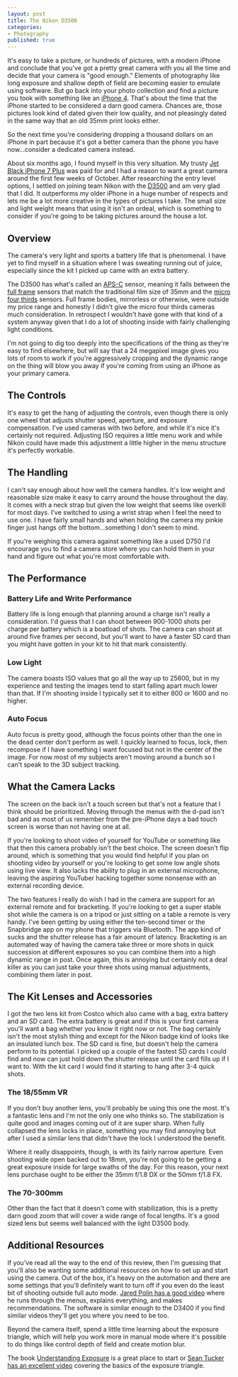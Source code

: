 ```yaml
---
layout: post
title: The Nikon D3500
categories:
- Photography
published: true
---
```


It's easy to take a picture, or hundreds of pictures, with a modern iPhone and conclude that you've got a pretty great camera with you all the time and decide that your camera is "good enough." Elements of photography like long exposure and shallow depth of field are becoming easier to emulate using software. But go back into your photo collection and find a picture you took with something like an [iPhone 4][Iphone4]. That's about the time that the iPhone started to be considered a darn good camera. Chances are, those pictures look kind of dated given their low quality, and not pleasingly dated in the same way that an old 35mm print looks either. 

So the next time you're considering dropping a thousand dollars on an iPhone in part because it's got a better camera than the phone you have now...consider a dedicated camera instead. 

About six months ago, I found myself in this very situation. My trusty [Jet Black iPhone 7 Plus][JetBlackIphone7Plus] was paid for and I had a reason to want a great camera around the first few weeks of October. After researching the entry level options, I settled on joining team Nikon with the [D3500][] and am very glad that I did. It outperforms my older iPhone in a huge number of respects and lets me be a lot more creative in the types of pictures I take. The small size and light weight means that using it isn't an ordeal, which is something to consider if you're going to be taking pictures around the house a lot. 

## Overview

The camera's very light and sports a battery life that is phenomenal. I have yet to find myself in a situation where I was sweating running out of juice, especially since the kit I picked up came with an extra battery. 

The D3500 has what's called an [APS-C][] sensor, meaning it falls between the [full frame][FullFrame] sensors that match the traditional film size of 35mm and the [micro four thirds][MicroFourThirds] sensors. Full frame bodies, mirrorless or otherwise, were outside my price range and honestly I didn't give the micro four thirds cameras much consideration. In retrospect I wouldn't have gone with that kind of a system anyway given that I do a lot of shooting inside with fairly challenging light conditions. 

I'm not going to dig too deeply into the specifications of the thing as they're easy to find elsewhere, but will say that a 24 megapixel image gives you lots of room to work if you're aggressively cropping and the dynamic range on the thing will blow you away if you're coming from using an iPhone as your primary camera. 

## The Controls 

It's easy to get the hang of adjusting the controls, even though there is only one wheel that adjusts shutter speed, aperture, and exposure compensation. I've used cameras with two before, and while it's nice it's certainly not required. Adjusting ISO requires a little menu work and while Nikon could have made this adjustment a little higher in the menu structure it's perfectly workable. 

## The Handling

I can't say enough about how well the camera handles. It's low weight and reasonable size make it easy to carry around the house throughout the day. It comes with a neck strap but given the low weight that seems like overkill for most days. I've switched to using a wrist strap when I feel the need to use one. I have fairly small hands and when holding the camera my pinkie finger just hangs off the bottom...something I don't seem to mind. 

If you're weighing this camera against something like a used D750 I'd encourage you to find a camera store where you can hold them in your hand and figure out what you're most comfortable with. 

## The Performance

### Battery Life and Write Performance

Battery life is long enough that planning around a charge isn't really a consideration. I'd guess that I can shoot between 900-1000 shots per charge per battery which is a boatload of shots. The camera can shoot at around five frames per second, but you'll want to have a faster SD card than you might have gotten in your kit to hit that mark consistently. 

### Low Light 

The camera boasts ISO values that go all the way up to 25600, but in my experience and testing the images tend to start falling apart much lower than that. If I'm shooting inside I typically set it to either 800 or 1600 and no higher.

### Auto Focus

Auto focus is pretty good, although the focus points other than the one in the dead center don't perform as well. I quickly learned to focus, lock, then recompose if I have something I want focused but not in the center of the image. For now most of my subjects aren't moving around a bunch so I can't speak to the 3D subject tracking. 

## What the Camera Lacks

The screen on the back isn't a touch screen but that's not a feature that I think should be prioritized. Moving through the menus with the d-pad isn't bad and as most of us remember from the pre-iPhone days a bad touch screen is worse than not having one at all. 

If you're looking to shoot video of yourself for YouTube or something like that then this camera probably isn't the best choice. The screen doesn't flip around, which is something that you would find helpful if you plan on shooting video by yourself or you're looking to get some low angle shots using live view. It also lacks the ability to plug in an external microphone, leaving the aspiring YouTuber hacking together some nonsense with an external recording device. 

The two features I really do wish I had in the camera are support for an external remote and for bracketing. If you're looking to get a super stable shot while the camera is on a tripod or just sitting on a table a remote is very handy. I've been getting by using either the ten-second timer or the Snapbridge app on my phone that triggers via Bluetooth. The app kind of sucks and the shutter release has a fair amount of latency. Bracketing is an automated way of having the camera take three or more shots in quick succession at different exposures so you can combine them into a high dynamic range in post. Once again, this is annoying but certainly not a deal killer as you can just take your three shots using manual adjustments, combining them later in post. 

## The Kit Lenses and Accessories

I got the two lens kit from Costco which also came with a bag, extra battery and an SD card. The extra battery is great and if this is your first camera you'll want a bag whether you know it right now or not. The bag certainly isn't the most stylish thing and except for the Nikon badge kind of looks like an insulated lunch box. The SD card is fine, but doesn't help the camera perform to its potential. I picked up a couple of the fastest SD cards I could find and now can just hold down the shutter release until the card fills up if I want to. With the kit card I would find it starting to hang after 3-4 quick shots. 

### The 18/55mm VR

If you don't buy another lens, you'll probably be using this one the most. It's a fantastic lens and I'm not the only one who thinks so. The stabilization is quite good and images coming out of it are super sharp. When fully collapsed the lens locks in place, something you may find annoying but after I used a similar lens that didn't have the lock I understood the benefit. 

Where it really disappoints, though, is with its fairly narrow aperture. Even shooting wide open backed out to 18mm, you're not going to be getting a great exposure inside for large swaths of the day. For this reason, your next lens purchase ought to be either the 35mm f/1.8 DX or the 50mm f/1.8 FX. 

### The 70-300mm

Other than the fact that it doesn't come with stabilization, this is a pretty darn good zoom that will cover a wide range of focal lengths. It's a good sized lens but seems well balanced with the light D3500 body. 

## Additional Resources

If you've read all the way to the end of this review, then I'm guessing that you'll also be wanting some additional resources on how to set up and start using the camera. Out of the box, it's heavy on the automation and there are some settings that you'll definitely want to turn off if you even do the least bit of shooting outside full auto mode. [Jared Polin has a good video][froknowsphoto] where he runs through the menus, explains everything, and makes recommendations. The software is similar enough to the D3400 if you find similar videos they'll get you where you need to be too. 

Beyond the camera itself, spend a little time learning about the exposure triangle, which will help you work more in manual mode where it's possible to do things like control depth of field and create motion blur. 

The book [Understanding Exposure][amazon] is a great place to start or [Sean Tucker has an excellent video][youtube] covering the basics of the exposure triangle.






[Iphone4]: https://www.flickr.com/cameras/apple/iphone_4/
[JetBlackIphone7Plus]: https://en.wikipedia.org/wiki/IPhone_7
[D3500]: https://imaging.nikon.com/lineup/dslr/d3500/spec.htm
[APS-C]: https://en.wikipedia.org/wiki/APS-C
[FullFrame]: https://en.wikipedia.org/wiki/Full-frame_digital_SLR
[MicroFourThirds]: https://en.wikipedia.org/wiki/Micro_Four_Thirds_system
[amazon]: https://www.amazon.com/Understanding-Exposure-Fourth-Photographs-Camera/dp/1607748509
[froknowsphoto]: https://froknowsphoto.com/nikon-d3500/
[youtube]: https://www.youtube.com/watch?v=LUtlZ3sahz8 
